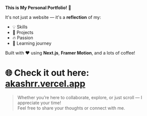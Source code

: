**This is My Personal Portfolio!**  🚀

It's not just a website — it's a **reflection** of my:

- 💡 Skills  
- 🔧 Projects  
- 🔥 Passion  
- 🧠 Learning journey

Built with ❤️ using **Next.js**, **Framer Motion**, and a lots of coffee!

# 🌐 Check it out here: [akashrr.vercel.app](https://akashrr.vercel.app)

> Whether you’re here to collaborate, explore, or just scroll — I appreciate your time!  
Feel free to share your thoughts or connect with me.
